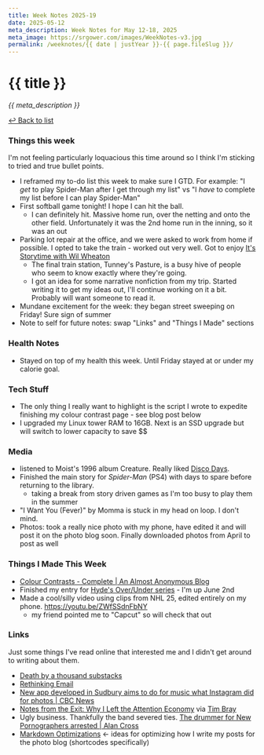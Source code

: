 ```yaml
---
title: Week Notes 2025-19
date: 2025-05-12
meta_description: Week Notes for May 12-18, 2025
meta_image: https://srgower.com/images/WeekNotes-v3.jpg
permalink: /weeknotes/{{ date | justYear }}-{{ page.fileSlug }}/
---
```


# {{ title }}

*{{ meta_description }}*

[↩ Back to list](/weeknotes/)

### Things this week 
I'm not feeling particularly loquacious this time around so I think I'm sticking to tried and true bullet points. 
- I reframed my to-do list this week to make sure I GTD. For example: "I *get* to play Spider-Man after I get through my list" vs "I *have* to complete my list before I can play Spider-Man"
- First softball game tonight! I hope I can hit the ball. 
	- I can definitely hit. Massive home run, over the netting and onto the other field. Unfortunately it was the 2nd home run in the inning, so it was an out
- Parking lot repair at the office, and we were asked to work from home if possible. I opted to take the train - worked out very well. Got to enjoy [It's Storytime with Wil Wheaton](https://wilwheaton.net/podcast/)
	- The final train station, Tunney's Pasture, is a busy hive of people who seem to know exactly where they're going.
	- I got an idea for some narrative nonfiction from my trip. Started writing it to get my ideas out, I'll continue working on it a bit. Probably will want someone to read it.
- Mundane excitement for the week: they began street sweeping on Friday! Sure sign of summer 
- Note to self for future notes: swap "Links" and "Things I Made" sections
### Health Notes
- Stayed on top of my health this week. Until Friday stayed at or under my calorie goal.
### Tech Stuff 
- The only thing I really want to highlight is the script I wrote to expedite finishing my colour contrast page - see blog post below 
- I upgraded my Linux tower RAM to 16GB. Next is an SSD upgrade but will switch to lower capacity to save \$\$
### Media 
- listened to Moist's 1996 album Creature. Really liked [Disco Days](https://app.crucialtracks.org/profile/srg/20250508).
- Finished the main story for *Spider-Man* (PS4) with days to spare before returning to the library. 
	- taking a break from story driven games as I'm too busy to play them in the summer 
- "I Want You (Fever)" by Momma is stuck in my head on loop. I don't mind.
- Photos: took a really nice photo with my phone, have edited it and will post it on the photo blog soon. Finally downloaded photos from April to post as well
### Things I Made This Week
- [Colour Contrasts - Complete | An Almost Anonymous Blog](https://lwgrs.bearblog.dev/colour-contrasts-complete/)
- Finished my entry for [Hyde's Over\/Under series](https://lazybea.rs/overunder/) - I'm up June 2nd
- Made a cool/silly video using clips from NHL 25, edited entirely on my phone. https://youtu.be/ZWfSSdnFbNY 
	- my friend pointed me to "Capcut" so will check that out
### Links 
Just some things I've read online that interested me and I didn't get around to writing about them.
- [Death by a thousand substacks](https://mail.bigdeskenergy.com/p/death-by-thousand-substacks)
- [Rethinking Email](https://appstories.net/episodes/392)
- [New app developed in Sudbury aims to do for music what Instagram did for photos \| CBC News](https://www.cbc.ca/news/canada/sudbury/music-app-coll-song-1.7527716)
- [Notes from the Exit: Why I Left the Attention Economy](https://www.joanwestenberg.com/notes-from-the-exit-why-i-left-the-attention-economy/) via <a href="https://www.tbray.org/ongoing/When/202x/2025/05/06/Long-Links" class="nametag">Tim Bray</a> 
- Ugly business. Thankfully the band severed ties. [The drummer for New Pornographers arrested | Alan Cross](https://www.ajournalofmusicalthings.com/the-drummer-for-new-pornographers-arrested/) 
- [Markdown Optimizations](https://anhvn.com/posts/2022/markdown-optimizations/) <- ideas for optimizing how I write my posts for the photo blog (shortcodes specifically)
